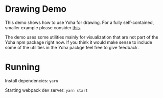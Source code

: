 # Drawing Demo

This demo shows how to use Yoha for drawing. For a fully self-contained, smaller example please consider [this](https://github.com/handtracking-io/yoha/tree/main/example).

The demo uses some utilities mainly for visualization that are not part of the Yoha npm package
right now. If you think it would make sense to include some of the utilities in the Yoha packge 
feel free to give feedback.

# Running

Install dependencies: `yarn`

Starting webpack dev server: `yarn start`
